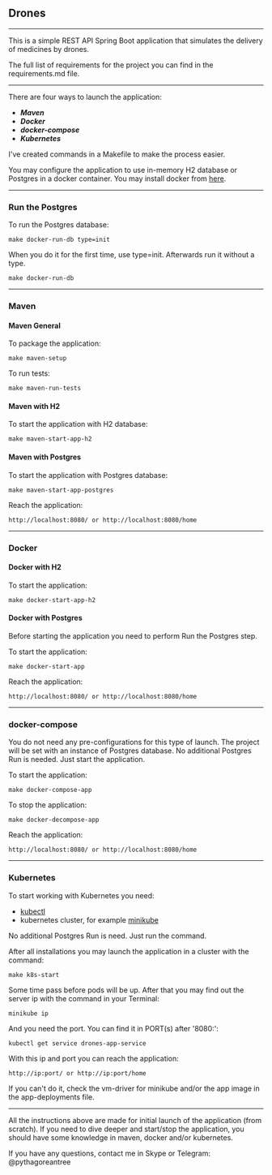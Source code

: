 ## Drones
___

This is a simple REST API Spring Boot application that simulates the delivery of medicines by drones.  

The full list of requirements for the project you can find in the requirements.md file.

---

There are four ways to launch the application: 
+ ***Maven***
+ ***Docker***
+ ***docker-compose***
+ ***Kubernetes***

I've created commands in a Makefile to make the process easier.

You may configure the application to use in-memory H2 database or Postgres in a docker container. 
You may install docker from [here](https://docs.docker.com/desktop/).
___

### Run the Postgres

To run the Postgres database:

```
make docker-run-db type=init
```

When you do it for the first time, use type=init. 
Afterwards run it without a type.

```
make docker-run-db
```
___

### Maven 

#### Maven General 

To package the application:

```
make maven-setup
```

To run tests:

```
make maven-run-tests
```

#### Maven with H2

To start the application with H2 database:

```
make maven-start-app-h2
```

#### Maven with Postgres

To start the application with Postgres database:

```
make maven-start-app-postgres
```

Reach the application:

```
http://localhost:8080/ or http://localhost:8080/home
```
___

### Docker 

#### Docker with H2

To start the application:

```
make docker-start-app-h2
```

#### Docker with Postgres

Before starting the application you need to perform Run the Postgres step.

To start the application:

```
make docker-start-app
```

Reach the application:

```
http://localhost:8080/ or http://localhost:8080/home
```
___

### docker-compose

You do not need any pre-configurations for this type of launch.
The project will be set with an instance of Postgres database.
No additional Postgres Run is needed. Just start the application.

To start the application:

```
make docker-compose-app
```

To stop the application:

```
make docker-decompose-app
```

Reach the application:

```
http://localhost:8080/ or http://localhost:8080/home
```
___

### Kubernetes

To start working with Kubernetes you need:
+ [kubectl](https://kubernetes.io/docs/tasks/tools/)
+ kubernetes cluster, for example [minikube](https://kubernetes.io/ru/docs/tasks/tools/install-minikube/)

No additional Postgres Run is need. Just run the command.

After all installations you may launch the application in a cluster with the command:

```
make k8s-start
```

Some time pass before pods will be up.
After that you may find out the server ip with the command in your Terminal:

```
minikube ip
```

And you need the port. You can find it in PORT(s) after '8080:':

```
kubectl get service drones-app-service
```

With this ip and port you can reach the application:

```
http://ip:port/ or http://ip:port/home
```

If you can't do it, check the vm-driver for minikube and/or the app image in the app-deployments file.

___

All the instructions above are made for initial launch of the application (from scratch).
If you need to dive deeper and start/stop the application, you should have some knowledge in maven, docker and/or kubernetes.

If you have any questions, contact me in Skype or Telegram: @pythagoreantree
